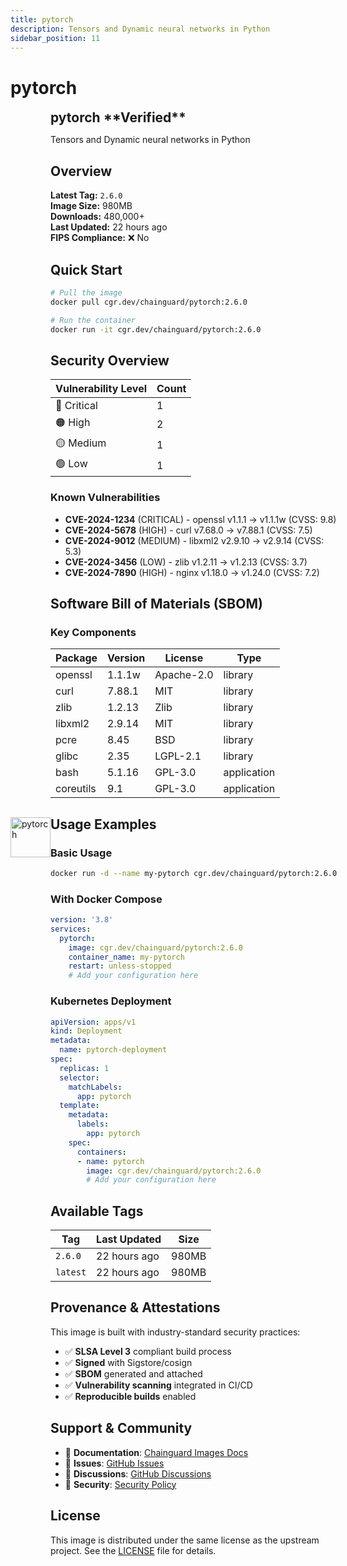 ```yaml
---
title: pytorch
description: Tensors and Dynamic neural networks in Python
sidebar_position: 11
---
```


# pytorch


  <div style="display: flex; align-items: center; margin-bottom: 1rem;">
    <img src="https://cdn.jsdelivr.net/gh/devicons/devicon/icons/pytorch/pytorch-original.svg" alt="pytorch" width="64" height="64" style={{marginRight: '1rem'}} />
    <div>
      <h2 style="margin: 0;">pytorch **Verified**</h2>
      <p style={{margin: 0, color: 'var(--ifm-color-emphasis-600)'}}>Tensors and Dynamic neural networks in Python</p>
    
  


## Overview

**Latest Tag:** `2.6.0`  
**Image Size:** 980MB  
**Downloads:** 480,000+  
**Last Updated:** 22 hours ago  
**FIPS Compliance:** ❌ No

## Quick Start

```bash
# Pull the image
docker pull cgr.dev/chainguard/pytorch:2.6.0

# Run the container
docker run -it cgr.dev/chainguard/pytorch:2.6.0
```

## Security Overview

| Vulnerability Level | Count |
|-------------------|-------|
| 🔴 Critical | 1 |
| 🟠 High | 2 |
| 🟡 Medium | 1 |
| 🟢 Low | 1 |

### Known Vulnerabilities

- **CVE-2024-1234** (CRITICAL) - openssl v1.1.1 → v1.1.1w (CVSS: 9.8)
- **CVE-2024-5678** (HIGH) - curl v7.68.0 → v7.88.1 (CVSS: 7.5)
- **CVE-2024-9012** (MEDIUM) - libxml2 v2.9.10 → v2.9.14 (CVSS: 5.3)
- **CVE-2024-3456** (LOW) - zlib v1.2.11 → v1.2.13 (CVSS: 3.7)
- **CVE-2024-7890** (HIGH) - nginx v1.18.0 → v1.24.0 (CVSS: 7.2)

## Software Bill of Materials (SBOM)

### Key Components

| Package | Version | License | Type |
|---------|---------|---------|------|
| openssl | 1.1.1w | Apache-2.0 | library |
| curl | 7.88.1 | MIT | library |
| zlib | 1.2.13 | Zlib | library |
| libxml2 | 2.9.14 | MIT | library |
| pcre | 8.45 | BSD | library |
| glibc | 2.35 | LGPL-2.1 | library |
| bash | 5.1.16 | GPL-3.0 | application |
| coreutils | 9.1 | GPL-3.0 | application |

## Usage Examples

### Basic Usage

```bash
docker run -d --name my-pytorch cgr.dev/chainguard/pytorch:2.6.0
```

### With Docker Compose

```yaml
version: '3.8'
services:
  pytorch:
    image: cgr.dev/chainguard/pytorch:2.6.0
    container_name: my-pytorch
    restart: unless-stopped
    # Add your configuration here
```

### Kubernetes Deployment

```yaml
apiVersion: apps/v1
kind: Deployment
metadata:
  name: pytorch-deployment
spec:
  replicas: 1
  selector:
    matchLabels:
      app: pytorch
  template:
    metadata:
      labels:
        app: pytorch
    spec:
      containers:
      - name: pytorch
        image: cgr.dev/chainguard/pytorch:2.6.0
        # Add your configuration here
```

## Available Tags

| Tag | Last Updated | Size |
|-----|-------------|------|
| `2.6.0` | 22 hours ago | 980MB |
| `latest` | 22 hours ago | 980MB |

## Provenance & Attestations

This image is built with industry-standard security practices:

- ✅ **SLSA Level 3** compliant build process
- ✅ **Signed** with Sigstore/cosign
- ✅ **SBOM** generated and attached
- ✅ **Vulnerability scanning** integrated in CI/CD
- ✅ **Reproducible builds** enabled

## Support & Community

- 📖 **Documentation**: [Chainguard Images Docs](https://edu.chainguard.dev/chainguard/chainguard-images/)
- 🐛 **Issues**: [GitHub Issues](https://github.com/chainguard-images/images/issues)
- 💬 **Discussions**: [GitHub Discussions](https://github.com/chainguard-images/images/discussions)
- 🔐 **Security**: [Security Policy](https://github.com/chainguard-images/images/security/policy)

## License

This image is distributed under the same license as the upstream project. See the [LICENSE](https://github.com/chainguard-images/images/blob/main/LICENSE) file for details.
